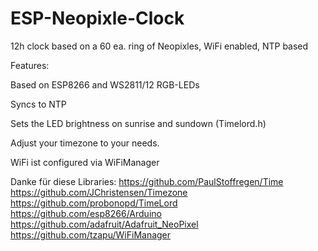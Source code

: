 # ESP-Neopixle-Clock
12h clock based on a 60 ea. ring of Neopixles, WiFi enabled, NTP based

Features:

Based on ESP8266 and WS2811/12 RGB-LEDs

Syncs to NTP

Sets the LED brightness on sunrise and sundown (Timelord.h)

Adjust your timezone to your needs.

WiFi ist configured via WiFiManager

Danke für diese Libraries:
https://github.com/PaulStoffregen/Time
https://github.com/JChristensen/Timezone
https://github.com/probonopd/TimeLord
https://github.com/esp8266/Arduino
https://github.com/adafruit/Adafruit_NeoPixel
https://github.com/tzapu/WiFiManager
